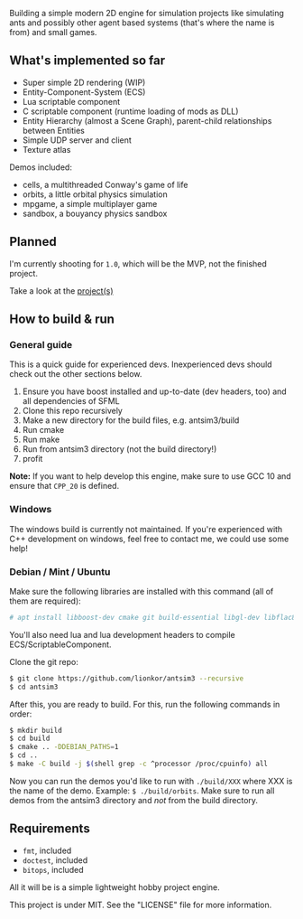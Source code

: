 Building a simple modern 2D engine for simulation projects like simulating ants and possibly other agent based systems (that's where the name is from) and small games. 

## What's implemented so far

* Super simple 2D rendering (WIP)
* Entity-Component-System (ECS)
* Lua scriptable component
* C scriptable component (runtime loading of mods as DLL)
* Entity Hierarchy (almost a Scene Graph), parent-child relationships between Entities
* Simple UDP server and client
* Texture atlas

Demos included:
* cells, a multithreaded Conway's game of life
* orbits, a little orbital physics simulation
* mpgame, a simple multiplayer game
* sandbox, a bouyancy physics sandbox

## Planned

I'm currently shooting for `1.0`, which will be the MVP, not the finished project. 

Take a look at the [project(s)](https://github.com/lionkor/antsim3/projects)

## How to build & run

### General guide

This is a quick guide for experienced devs. Inexperienced devs should check out the other sections below.

1. Ensure you have boost installed and up-to-date (dev headers, too) and all dependencies of SFML
2. Clone this repo recursively
3. Make a new directory for the build files, e.g. antsim3/build
4. Run cmake
5. Run make
6. Run from antsim3 directory (not the build directory!)
7. profit

**Note:** If you want to help develop this engine, make sure to use GCC 10 and ensure that `CPP_20` is defined.

### Windows

The windows build is currently not maintained. If you're experienced with C++ development on windows, feel free to contact me, we could use some help!

### Debian / Mint / Ubuntu

Make sure the following libraries are installed with this command (all of them are required):

```bash
# apt install libboost-dev cmake git build-essential libgl-dev libflac8 libogg0 libopenal1 libvorbis0a libvorbisenc2 libvorbisfile3 libfreetype6 libgl1 libx11-6 libxrandr2 libudev1 libudev-dev libopenal-dev libvorbis-dev libflac-dev libxrandr-dev libfreetype6-dev liblua5.3
```

You'll also need lua and lua development headers to compile ECS/ScriptableComponent.

Clone the git repo:

```bash
$ git clone https://github.com/lionkor/antsim3 --recursive
$ cd antsim3
```

After this, you are ready to build. For this, run the following commands in order:

```bash
$ mkdir build
$ cd build
$ cmake .. -DDEBIAN_PATHS=1
$ cd ..
$ make -C build -j $(shell grep -c ^processor /proc/cpuinfo) all
```

Now you can run the demos you'd like to run with `./build/XXX` where XXX is the name of the demo. Example: `$ ./build/orbits`.
Make sure to run all demos from the antsim3 directory and *not* from the build directory.


## Requirements

* `fmt`, included
* `doctest`, included
* `bitops`, included

All it will be is a simple lightweight hobby project engine.

This project is under MIT. See the "LICENSE" file for more information.
